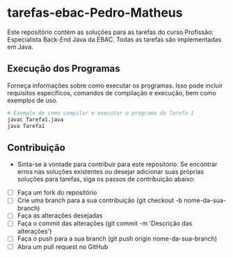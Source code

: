 # tarefas-ebac-Pedro-Matheus

Este repositório contém as soluções para as tarefas do curso Profissão: Especialista Back-End Java da EBAC. Todas as tarefas são implementadas em Java.

## Execução dos Programas

Forneça informações sobre como executar os programas. Isso pode incluir requisitos específicos, comandos de compilação e execução, bem como exemplos de uso.

```bash
# Exemplo de como compilar e executar o programa da Tarefa 1
javac Tarefa1.java
java Tarefa1
```

## Contribuição
- Sinta-se à vontade para contribuir para este repositório. Se encontrar erros nas soluções existentes ou desejar adicionar suas próprias soluções para tarefas, siga os passos de contribuição abaixo:

- [ ] Faça um fork do repositório
- [ ] Crie uma branch para a sua contribuição (git checkout -b nome-da-sua-branch)
- [ ] Faça as alterações desejadas
- [ ] Faça o commit das alterações (git commit -m 'Descrição das alterações')
- [ ] Faça o push para a sua branch (git push origin nome-da-sua-branch)
- [ ] Abra um pull request no GitHub
